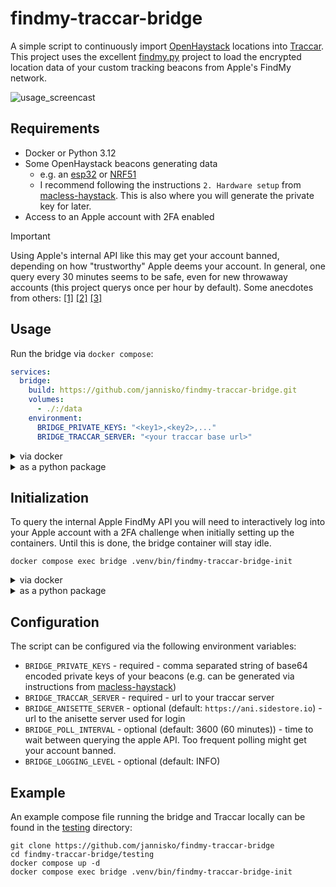 # findmy-traccar-bridge

A simple script to continuously import [OpenHaystack](https://github.com/seemoo-lab/openhaystack) locations into [Traccar](https://www.traccar.org/).
This project uses the excellent [findmy.py](https://github.com/malmeloo/FindMy.py) project to load the encrypted location data
of your custom tracking beacons from Apple's FindMy network.

![usage_screencast](https://github.com/user-attachments/assets/aa041c66-8490-470f-9abc-8da229c421d4)

## Requirements

- Docker or Python 3.12
- Some OpenHaystack beacons generating data
  - e.g. an [esp32](https://github.com/dchristl/macless-haystack/blob/main/firmware/ESP32/README.md) or [NRF51](https://github.com/dchristl/macless-haystack/blob/main/firmware/nrf5x/README.md)
  - I recommend following the instructions `2. Hardware setup` from [macless-haystack](https://github.com/dchristl/macless-haystack?tab=readme-ov-file#setup). This is also where you will generate the private key for later.
- Access to an Apple account with 2FA enabled
> [!IMPORTANT]
> Using Apple's internal API like this may get your account banned, depending on how "trustworthy" Apple deems your account.
> In general, one query every 30 minutes seems to be safe, even for new throwaway accounts (this project querys once per hour by default).
> Some anecdotes from others:
> [[1]](https://github.com/dchristl/macless-haystack/pull/30#issuecomment-1858816159)
> [[2]](https://news.ycombinator.com/item?id=42480693)
> [[3]](https://news.ycombinator.com/item?id=42482047)

## Usage
Run the bridge via `docker compose`:
```yml
services:
  bridge:
    build: https://github.com/jannisko/findmy-traccar-bridge.git
    volumes:
      - ./:/data
    environment:
      BRIDGE_PRIVATE_KEYS: "<key1>,<key2>,..."
      BRIDGE_TRACCAR_SERVER: "<your traccar base url>"
```

<details>
  <summary>via docker</summary>

  ```shell
  docker build -t findmy-traccar-bridge https://github.com/jannisko/findmy-traccar-bridge.git
  docker run -d --name bridge \
  -v ./:/data
  -e BRIDGE_PRIVATE_KEYS="<key1>,<key2>,..."
  -e BRIDGE_TRACCAR_URL="<your traccar base url>"
  findmy-traccar-bridge
  ```
</details>

<details>
  <summary>as a python package</summary>

  ```shell
  export BRIDGE_PRIVATE_KEYS="<key1>,<key2>,..." BRIDGE_TRACCAR_SERVER="<your traccar base url>"
  uvx --from=git+https://github.com/jannisko/findmy-traccar-bridge findmy-traccar-bridge
  ```
</details>

## Initialization

To query the internal Apple FindMy API you will need to interactively log into your Apple account with a 2FA challenge
when initially setting up the containers. Until this is done, the bridge container will stay idle.

```shell
docker compose exec bridge .venv/bin/findmy-traccar-bridge-init
```

<details>
  <summary>via docker</summary>

  ```shell
  docker exec -it bridge .venv/bin/findmy-traccar-bridge-init
  ```
</details>
<details>
  <summary>as a python package</summary>

  ```shell
  uvx --from=git+https://github.com/jannisko/findmy-traccar-bridge findmy-traccar-bridge-init
  ```
</details>

## Configuration

The script can be configured via the following environment variables:

- `BRIDGE_PRIVATE_KEYS` - required - comma separated string of base64 encoded private keys of your beacons (e.g. can be generated via instructions from [macless-haystack](https://github.com/dchristl/macless-haystack?tab=readme-ov-file#hardware-setup))
- `BRIDGE_TRACCAR_SERVER` - required - url to your traccar server
- `BRIDGE_ANISETTE_SERVER` - optional (default: `https://ani.sidestore.io`) - url to the anisette server used for login
- `BRIDGE_POLL_INTERVAL` - optional (default: 3600 (60 minutes)) - time to wait between querying the apple API. Too frequent polling might get your account banned.
- `BRIDGE_LOGGING_LEVEL` - optional (default: INFO)

## Example

An example compose file running the bridge and Traccar locally can be found in the [testing](./testing) directory:
```shell
git clone https://github.com/jannisko/findmy-traccar-bridge
cd findmy-traccar-bridge/testing
docker compose up -d
docker compose exec bridge .venv/bin/findmy-traccar-bridge-init
```
